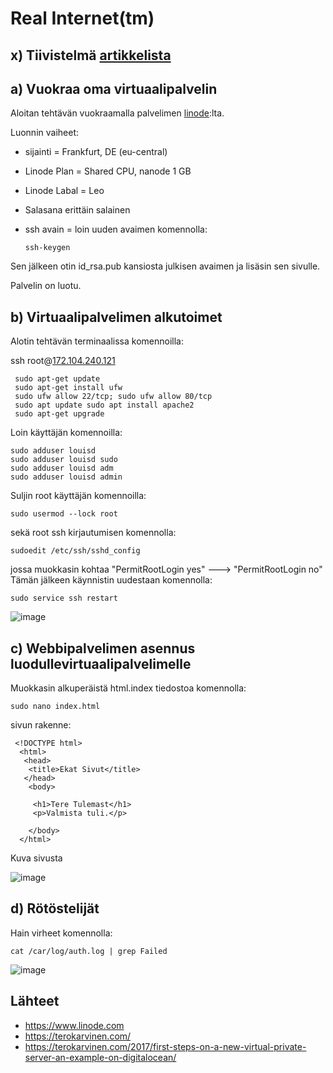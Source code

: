 # Real Internet(tm)

## x) Tiivistelmä [artikkelista](https://terokarvinen.com/2017/first-steps-on-a-new-virtual-private-server-an-example-on-digitalocean/)

## a) Vuokraa oma virtuaalipalvelin

Aloitan tehtävän vuokraamalla palvelimen [linode](https://www.linode.com):lta.

Luonnin vaiheet:

 - sijainti = Frankfurt, DE (eu-central)
 - Linode Plan = Shared CPU, nanode 1 GB
 - Linode Labal = Leo
 - Salasana erittäin salainen
 - ssh avain = loin uuden avaimen komennolla:

       ssh-keygen
       
Sen jälkeen otin id_rsa.pub kansiosta julkisen avaimen ja lisäsin sen sivulle.

Palvelin on luotu.


## b) Virtuaalipalvelimen alkutoimet



Alotin tehtävän terminaalissa komennoilla:

ssh root@[172.104.240.121](http://172.104.240.121)

     sudo apt-get update
     sudo apt-get install ufw
     sudo ufw allow 22/tcp; sudo ufw allow 80/tcp
     sudo apt update sudo apt install apache2
     sudo apt-get upgrade
        
Loin käyttäjän komennoilla:

    sudo adduser louisd
    sudo adduser louisd sudo
    sudo adduser louisd adm
    sudo adduser louisd admin
    
Suljin root käyttäjän komennoilla:

    sudo usermod --lock root

sekä root ssh kirjautumisen komennolla: 

    sudoedit /etc/ssh/sshd_config
    
jossa muokkasin kohtaa "PermitRootLogin yes" ---> "PermitRootLogin no"
Tämän jälkeen käynnistin uudestaan komennolla:

    sudo service ssh restart
        
        
        


![image](https://user-images.githubusercontent.com/112497215/217305996-14276f68-579b-4f5f-ab59-da25a6bf6ea6.png)


## c) Webbipalvelimen asennus luodullevirtuaalipalvelimelle

Muokkasin alkuperäistä html.index tiedostoa komennolla:

    sudo nano index.html
 
 sivun rakenne:
    
     <!DOCTYPE html>
      <html>
       <head>
        <title>Ekat Sivut</title>
       </head>
        <body>

         <h1>Tere Tulemast</h1>
         <p>Valmista tuli.</p>

        </body>
      </html>

   Kuva sivusta 
   
![image](https://user-images.githubusercontent.com/112497215/217308708-0e0c884b-d922-4124-ae15-eee5964dfee9.png)

 
## d) Rötöstelijät

Hain virheet komennolla:

    cat /car/log/auth.log | grep Failed

![image](https://user-images.githubusercontent.com/112497215/217308289-251225d1-310a-47ea-babe-946a98af0115.png)


## Lähteet

 - https://www.linode.com
 - https://terokarvinen.com/
 - https://terokarvinen.com/2017/first-steps-on-a-new-virtual-private-server-an-example-on-digitalocean/

